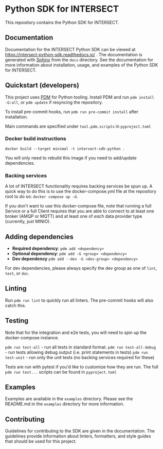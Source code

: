 # Python SDK for INTERSECT

This repository contains the Python SDK for INTERSECT.

## Documentation

Documentation for the INTERSECT Python SDK can be viewed at https://intersect-python-sdk.readthedocs.io/ . The documentation is generated with [Sphinx](https://www.sphinx-doc.org) from the `docs` directory. See the documentation for more information about installation, usage, and examples of the Python SDK for INTERSECT.

## Quickstart (developers)

This project uses [PDM](https://pdm.fming.dev/latest/) for Python tooling. Install PDM and run `pdm install -G:all`, or `pdm update` if resyncing the repository.

To install pre-commit hooks, run `pdm run pre-commit install` after installation.

Main commands are specified under `tool.pdm.scripts` in `pyproject.toml`

### Docker build instructions

`docker build --target minimal -t intersect-sdk-python .`

You will only need to rebuild this image if you need to add/update dependencies.

### Backing services

A lot of INTERSECT functionality requires backing services be spun up. A quick way to do this is to use the docker-compose.yml file at the repository root to do so: `docker compose up -d`.

If you don't want to use this docker-compose file, note that running a full Service or a full Client requires that you are able to connect to at least one broker (AMQP or MQTT) and at least one of _each_ data provider type (currently, just MINIO).

## Adding dependencies

- **Required dependency**: `pdm add <dependency>`
- **Optional dependency**: `pdm add -G <group> <dependency>`
- **Dev dependency** `pdm add --dev -G <dev-group> <dependency>`

For dev dependencies, please always specify the dev group as one of `lint`, `test`, or `doc`.

## Linting

Run `pdm run lint` to quickly run all linters. The pre-commit hooks will also catch this.

## Testing

Note that for the integration and e2e tests, you will need to spin up the docker-compose instance.

`pdm run test-all` - run all tests in standard format.
`pdm run test-all-debug` - run tests allowing debug output (i.e. print statements in tests)
`pdm run test-unit` - run only the unit tests (no backing services required for these)

Tests are run with pytest if you'd like to customize how they are run. The full `pdm run test...` scripts can be found in `pyproject.toml`

## Examples

Examples are available in the `examples` directory. Please see the README.md in the `examples` directory for more information.

## Contributing

Guidelines for contributing to the SDK are given in the documentation. The guidelines provide information about linters, formatters, and style guides that should be used for this project.
